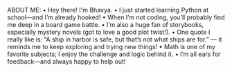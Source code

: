 ABOUT ME:
•	Hey there! I'm Bhavya.
•	I just started learning Python at school—and I’m already hooked!
•	When I’m not coding, you’ll probably find me deep in a board game battle.
•	I’m also a huge fan of storybooks, especially mystery novels (got to love a good plot twist!).
•	One quote I really like is: “A ship in harbor is safe, but that’s not what ships are for.” — it reminds me to keep exploring and trying new things!
•	Math is one of my favorite subjects; I enjoy the challenge and logic behind it.
•	I’m all ears for feedback—and always happy to help out!
